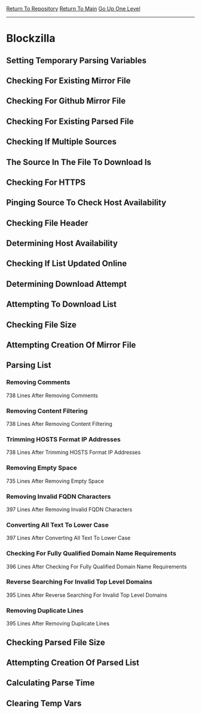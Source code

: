 [Return To Repository](https://github.com/deathbybandaid/piholeparser/)
[Return To Main](https://github.com/deathbybandaid/piholeparser/blob/master/RecentRunLogs/Mainlog.md)
[Go Up One Level](https://github.com/deathbybandaid/piholeparser/blob/master/RecentRunLogs/TopLevelScripts/30-Processing-Blacklists.md)
____________________________________
# Blockzilla
## Setting Temporary Parsing Variables
## Checking For Existing Mirror File
## Checking For Github Mirror File
## Checking For Existing Parsed File
## Checking If Multiple Sources
## The Source In The File To Download Is
## Checking For HTTPS
## Pinging Source To Check Host Availability
## Checking File Header
## Determining Host Availability
## Checking If List Updated Online
## Determining Download Attempt
## Attempting To Download List
## Checking File Size
## Attempting Creation Of Mirror File
## Parsing List
### Removing Comments
738 Lines After Removing Comments
### Removing Content Filtering
738 Lines After Removing Content Filtering
### Trimming HOSTS Format IP Addresses
738 Lines After Trimming HOSTS Format IP Addresses
### Removing Empty Space
735 Lines After Removing Empty Space
### Removing Invalid FQDN Characters
397 Lines After Removing Invalid FQDN Characters
### Converting All Text To Lower Case
397 Lines After Converting All Text To Lower Case
### Checking For Fully Qualified Domain Name Requirements
396 Lines After Checking For Fully Qualified Domain Name Requirements
### Reverse Searching For Invalid Top Level Domains
395 Lines After Reverse Searching For Invalid Top Level Domains
### Removing Duplicate Lines
395 Lines After Removing Duplicate Lines
## Checking Parsed File Size
## Attempting Creation Of Parsed List
## Calculating Parse Time
## Clearing Temp Vars
